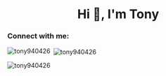 <h1 align="center">Hi 👋, I'm Tony</h1>
<h3 align="left">Connect with me:</h3>
<p align="left">
</p>

<p><img align="left" src="https://github-readme-stats.vercel.app/api/top-langs?username=tony940426&show_icons=true&locale=en&layout=compact" alt="tony940426" /></p>

<p>&nbsp;<img align="center" src="https://github-readme-stats.vercel.app/api?username=tony940426&show_icons=true&locale=en" alt="tony940426" /></p>

<p><img align="center" src="https://github-readme-streak-stats.herokuapp.com/?user=tony940426&" alt="tony940426" /></p>
